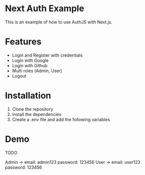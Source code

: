 # Next Auth Example

This is an example of how to use AuthJS with Next.js.

# Features

- Login and Register with credentials
- Login with Google
- Login with Github
- Multi roles (Admin, User)
- Logout

# Installation

1. Clone the repository
2. Install the dependencies
3. Create a .env file and add the following variables

# Demo

TODO

Admin -> email: admin123 password: 123456
User -> email: user123 password: 123456

